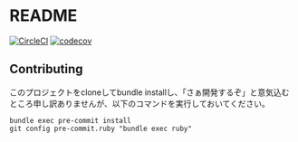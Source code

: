 # README

[![CircleCI](https://circleci.com/gh/homo-geshuku/schwul.svg?style=svg)](https://circleci.com/gh/homo-geshuku/schwul)
[![codecov](https://codecov.io/gh/homo-geshuku/schwul/branch/master/graph/badge.svg)](https://codecov.io/gh/homo-geshuku/schwul)

## Contributing
このプロジェクトをcloneしてbundle installし、「さぁ開発するぞ」と意気込むところ申し訳ありませんが、以下のコマンドを実行しておいてください。
```shell
bundle exec pre-commit install
git config pre-commit.ruby "bundle exec ruby"
```
